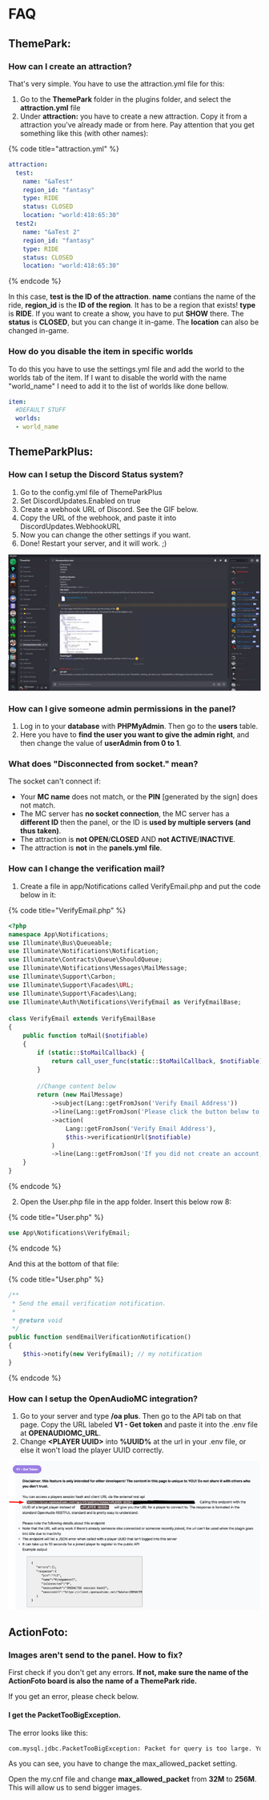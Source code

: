 # FAQ

## ThemePark:

### How can I create an attraction?

That's very simple. You have to use the attraction.yml file for this:

1. Go to the **ThemePark** folder in the plugins folder, and select the **attraction.yml** file
2. Under **attraction:** you have to create a new attraction. Copy it from a attraction you've already made or from here. Pay attention that you get something like this \(with other names\):

{% code title="attraction.yml" %}
```yaml
attraction:
  test:
    name: "&aTest"
    region_id: "fantasy"
    type: RIDE
    status: CLOSED
    location: "world:418:65:30"
  test2:
    name: "&aTest 2"
    region_id: "fantasy"
    type: RIDE
    status: CLOSED
    location: "world:418:65:30"
```
{% endcode %}

In this case, **test is the ID of the attraction**. **name** contians the name of the ride, **region\_id** is the **ID of the region**. It has to be a region that exists! **type** is **RIDE**. If you want to create a show, you have to put **SHOW** there. The **status** is **CLOSED**, but you can change it in-game. The **location** can also be changed in-game.

### How do you disable the item in specific worlds

To do this you have to use the settings.yml file and add the world to the worlds tab of the item. If I want to disable the world with the name "world\_name" I need to add it to the list of worlds like done bellow.

```yaml
item:
  #DEFAULT STUFF
  worlds:
  - world_name
```

## ThemeParkPlus:

### How can I setup the Discord Status system?

1. Go to the config.yml file of ThemeParkPlus
2. Set DiscordUpdates.Enabled on true
3. Create a webhook URL of Discord. See the GIF below.
4. Copy the URL of the webhook, and paste it into DiscordUpdates.WebhookURL
5. Now you can change the other settings if you want.
6. Done! Restart your server, and it will work. ;\)

![\(You can also change the name and logo here\).](../.gitbook/assets/ezgif-4-97d0af8239cb.gif)

### How can I give someone admin permissions in the panel?

1. Log in to your **database** with **PHPMyAdmin**. Then go to the **users** table.
2. Here you have to **find the user you want to give the admin right**, and then change the value of **userAdmin from 0 to 1**.

### What does "Disconnected from socket." mean?

The socket can't connect if:

* Your **MC name** does not match, or the **PIN** \[generated by the sign\] does not match.
* The MC server has **no socket connection**, the MC server has a **different ID** then the panel, or the ID is **used by multiple servers \(and thus taken\)**.
* The attraction is **not OPEN**/**CLOSED** AND **not ACTIVE**/**INACTIVE**.
* The attraction is **not** in the **panels.yml** **file**.

### How can I change the verification mail?

1. Create a file in app/Notifications called VerifyEmail.php and put the code below in it:

{% code title="VerifyEmail.php" %}
```php
<?php
namespace App\Notifications;
use Illuminate\Bus\Queueable;
use Illuminate\Notifications\Notification;
use Illuminate\Contracts\Queue\ShouldQueue;
use Illuminate\Notifications\Messages\MailMessage;
use Illuminate\Support\Carbon;
use Illuminate\Support\Facades\URL;
use Illuminate\Support\Facades\Lang;
use Illuminate\Auth\Notifications\VerifyEmail as VerifyEmailBase;

class VerifyEmail extends VerifyEmailBase
{
    public function toMail($notifiable)
    {
        if (static::$toMailCallback) {
            return call_user_func(static::$toMailCallback, $notifiable);
        }
		
		//Change content below
        return (new MailMessage)
            ->subject(Lang::getFromJson('Verify Email Address'))
            ->line(Lang::getFromJson('Please click the button below to verify your email address.'))
            ->action(
                Lang::getFromJson('Verify Email Address'),
                $this->verificationUrl($notifiable)
            )
            ->line(Lang::getFromJson('If you did not create an account, no further action is required.'));
    }
}
```
{% endcode %}

2. Open the User.php file in the app folder. Insert this below row 8:

{% code title="User.php" %}
```php
use App\Notifications\VerifyEmail;
```
{% endcode %}

And this at the bottom of that file:

{% code title="User.php" %}
```php
/**
 * Send the email verification notification.
 *
 * @return void
 */
public function sendEmailVerificationNotification()
{
    $this->notify(new VerifyEmail); // my notification
}
```
{% endcode %}

### How can I setup the OpenAudioMC integration?

1. Go to your server and type **/oa plus**. Then go to the API tab on that page. Copy the URL labeled **V1 - Get token** and paste it into the .env file at **OPENAUDIOMC\_URL**.
2. Change **&lt;PLAYER UUID&gt;** into **%UUID%** at the url in your .env file, or else it won't load the player UUID correctly.

![](../.gitbook/assets/image.png)

## ActionFoto:

### Images aren't send to the panel. How to fix?

First check if you don't get any errors. **If not, make sure the name of the ActionFoto board is also the name of a ThemePark ride.** 

If you get an error, please check below.

#### I get the PacketTooBigException.

The error looks like this:

```bash
com.mysql.jdbc.PacketTooBigException: Packet for query is too large. You can change this value on the server by setting the max_allowed_packet' variable.
```

As you can see, you have to change the max\_allowed\_packet setting.

Open the my.cnf file and change **max\_allowed\_packet** from **32M** to **256M**. This will allow us to send bigger images.


